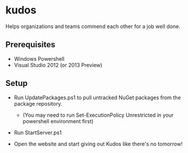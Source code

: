 kudos
=====

Helps organizations and teams commend each other for a job well done.

Prerequisites
-----

- Windows Powershell
- Visual Studio 2012 (or 2013 Preview)

Setup
-----

- Run UpdatePackages.ps1 to pull untracked NuGet packages from the package repository. 
  - (You may need to run Set-ExecutionPolicy Unrestricted in your powershell environment first)

- Run StartServer.ps1

- Open the website and start giving out Kudos like there's no tomorrow!
